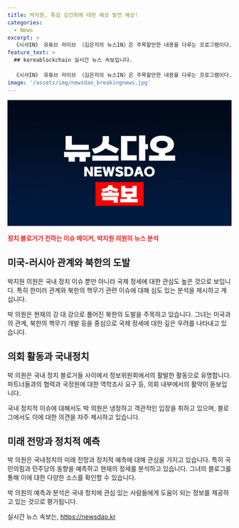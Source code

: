```yaml
---
title: 박지원, 특검 김건희에 대한 예상 발언 예상!
categories:
  - News
excerpt: >
  《시사IN》 유튜브 라이브 〈김은지의 뉴스IN〉은 주목할만한 내용을 다루는 프로그램이다. 김은지 기자와 박지원 더불어민주당 의원이 채상병 의혹, 대통령실 인사 등 민감한 이슈를 논의했다. 그리고 신선한 인터뷰로 이용민 중령과 박정훈 대령의 입장도 알아냈다. 이번 뉴스IN은 특히 정체성과 채상병 특검법에 대한 설명이 돋보인다. 한편, 국회의 변화와 국민의힘의 돌발 선언도 주목할 만하다. 
feature_text: >
  ## koreablockchain 실시간 뉴스 속보입니다.

  《시사IN》 유튜브 라이브 〈김은지의 뉴스IN〉은 주목할만한 내용을 다루는 프로그램이다. 김은지 기자와 박지원 더불어민주당 의원이 채상병 의혹, 대통령실 인사 등 민감한 이슈를 논의했다. 그리고 신선한 인터뷰로 이용민 중령과 박정훈 대령의 입장도 알아냈다. 이번 뉴스IN은 특히 정체성과 채상병 특검법에 대한 설명이 돋보인다. 한편, 국회의 변화와 국민의힘의 돌발 선언도 주목할 만하다. 
image: '/assets/img/newsdao_breakingnews.jpg'
---
```


<p><img src="/assets/img/newsdao_breakingnews.jpg" alt="koreablockchain 속보" /></p>

<p><b><span style="color: #ee2323;">정치 블로거가 전하는 이슈 메이커, 박지원 의원의 뉴스 분석</span></b></p>

<h2 data-ke-size="size26">미국-러시아 관계와 북한의 도발</h2>

<p data-ke-size="size16">박지원 의원은 국내 정치 이슈 뿐만 아니라 국제 정세에 대한 관심도 높은 것으로 보입니다. 특히 한미러 관계와 북한의 핵무기 관련 이슈에 대해 심도 있는 분석을 제시하고 계십니다.</p>

<p data-ke-size="size16">박 의원은 현재의 강 대 강으로 풀어진 북한의 도발을 주목하고 있습니다. 그녀는 미국과의 관계, 북한의 핵무기 개발 등을 중심으로 국제 정세에 대한 깊은 우려를 나타내고 있습니다.</p>

<h2 data-ke-size="size26">의회 활동과 국내정치</h2>

<p data-ke-size="size16">박 의원은 국내 정치 블로거들 사이에서 정보위원회에서의 활발한 활동으로 유명합니다. 파트너들과의 협력과 국정원에 대한 역학조사 요구 등, 의회 내부에서의 활약이 돋보입니다.</p>

<p data-ke-size="size16">국내 정치적 이슈에 대해서도 박 의원은 냉정하고 객관적인 입장을 취하고 있으며, 블로그에서도 이에 대한 의견을 자주 제시하고 있습니다.</p>

<h2 data-ke-size="size26">미래 전망과 정치적 예측</h2>

<p data-ke-size="size16">박 의원은 국내정치의 미래 전망과 정치적 예측에 대해 관심을 가지고 있습니다. 특히 국민의힘과 민주당의 동향을 예측하고 현재의 정세를 분석하고 있습니다. 그녀의 블로그를 통해 이에 대한 다양한 소스를 확인할 수 있습니다.</p>

<p data-ke-size="size16">박 의원의 예측과 분석은 국내 정치에 관심 있는 사람들에게 도움이 되는 정보를 제공하고 있는 것으로 평가됩니다.</p>
실시간 뉴스 속보는, <a href="https://newsdao.kr" rel="dofollow">https://newsdao.kr</a>


